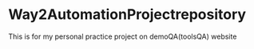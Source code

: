 # Way2AutomationProjectrepository
This is for my personal practice project on demoQA(toolsQA) website
